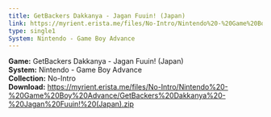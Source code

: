 ```yaml
---
title: GetBackers Dakkanya - Jagan Fuuin! (Japan)
link: https://myrient.erista.me/files/No-Intro/Nintendo%20-%20Game%20Boy%20Advance/GetBackers%20Dakkanya%20-%20Jagan%20Fuuin!%20(Japan).zip
type: single1
System: Nintendo - Game Boy Advance
---
```

<b>Game:</b> GetBackers Dakkanya - Jagan Fuuin! (Japan)<br>
<b>System:</b> Nintendo - Game Boy Advance<br>
<b>Collection:</b> No-Intro<br>
<b>Download:</b> https://myrient.erista.me/files/No-Intro/Nintendo%20-%20Game%20Boy%20Advance/GetBackers%20Dakkanya%20-%20Jagan%20Fuuin!%20(Japan).zip
